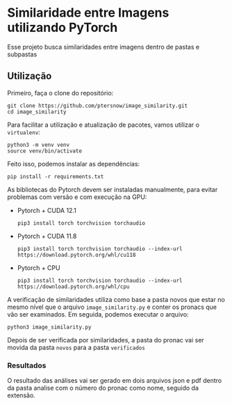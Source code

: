 # Similaridade entre Imagens utilizando PyTorch

Esse projeto busca similaridades entre imagens dentro de pastas e subpastas

## Utilização

Primeiro, faça o clone do repositório:
```
git clone https://github.com/ptersnow/image_similarity.git
cd image_similarity
```

Para facilitar a utilização e atualização de pacotes, vamos utilizar o `virtualenv`:
```
python3 -m venv venv
source venv/bin/activate
```

Feito isso, podemos instalar as dependências:

```
pip install -r requirements.txt
```

As bibliotecas do Pytorch devem ser instaladas manualmente, para evitar problemas com versão e com execução na GPU:

- Pytorch + CUDA 12.1

    ```
    pip3 install torch torchvision torchaudio
    ```

- Pytorch + CUDA 11.8

    ```
    pip3 install torch torchvision torchaudio --index-url https://download.pytorch.org/whl/cu118
    ```

- Pytorch + CPU

    ```
    pip3 install torch torchvision torchaudio --index-url https://download.pytorch.org/whl/cpu
    ```

A verificação de similaridades utiliza como base a pasta novos que estar no mesmo nível que o arquivo `image_similarity.py` e conter os pronacs que vão ser examinados. Em seguida, podemos executar o arquivo:

```
python3 image_similarity.py
```

Depois de ser verificada por similaridades, a pasta do pronac vai ser movida da pasta `novos` para a pasta `verificados`

### Resultados

O resultado das análises vai ser gerado em dois arquivos json e pdf dentro da pasta analise com o número do pronac como nome, seguido da extensão.
